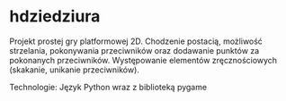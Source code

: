 # hdziedziura

Projekt prostej gry platformowej 2D. Chodzenie postacią, możliwość strzelania, pokonywania przeciwników oraz dodawanie punktów za pokonanych przeciwników. Występowanie elementów zręcznościowych (skakanie, unikanie przeciwników).

Technologie: Język Python wraz z biblioteką pygame
